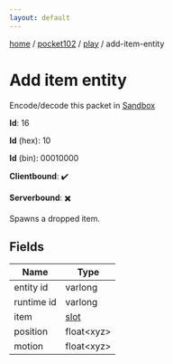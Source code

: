 ```yaml
---
layout: default
---
```


[home](/)  /  [pocket102](/protocol/pocket102)  /  [play](/protocol/pocket102/play)  /  add-item-entity

# Add item entity

Encode/decode this packet in [Sandbox](../../../sandbox/pocket102#Play.AddItemEntity)

**Id**: 16

**Id** (hex): 10

**Id** (bin): 00010000

**Clientbound**: ✔️

**Serverbound**: ✖️

Spawns a dropped item.

## Fields

Name | Type
---|---
entity id | varlong
runtime id | varlong
item | [slot](/protocol/pocket102/types/slot)
position | float&lt;xyz&gt;
motion | float&lt;xyz&gt;
